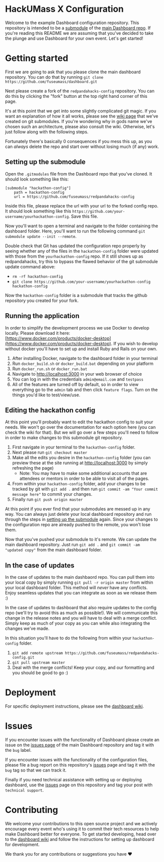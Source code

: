 # HackUMass X Configuration
Welcome to the example Dashboard configuration repository. This repository is intended to be a [submodule](https://git-scm.com/book/en/v2/Git-Tools-Submodules) of the [main Dashboard repo](https://github.com/fuseumass/dashboard). If you're reading this README we are assuming that you've decided to take the plunge and use Dashboard for your own event. Let's get started!

# Getting started
First we are going to ask that you please clone the main dashboard repository. You can do that by running `git clone https://github.com/fuseumass/dashboard.git`

Next please create a fork of the `redpandahacks-config` repository. You can do this by clicking the "fork" button at the top right hand corner of this page.

It's at this point that we get into some slightly complicated git magic. If you want an explanation of how it all works, please see the [wiki page](https://github.com/fuseumass/redpandahacks-config/wiki/Submodules) that we've created on git submodules. If you're wondering why in gods name we've chosen such an architecture, please also consult the wiki. Otherwise, let's just follow along with the following steps.

Fortunately there's basically 0 consequences if you mess this up, as you can _always_ delete the repo and start over without losing much (if any) work.

## Setting up the submodule
Open the `.gitmodules` file from the Dashboard repo that you've cloned. It should look something like this:
```
[submodule "hackathon-config"]
    path = hackathon-config
    url = https://github.com/fuseumass/redpandahacks-config
```
Inside this file, please replace the url with your url to the forked config repo. It should look something like this `https://github.com/your-username/yourhackathon-config`. Save this file.

Now you'll want to open a terminal and navigate to the folder containing the dashboard folder. Here, you'll want to run the following command `git submodule update --init --remote`.

Double check that Git has updated the configuration repo properly by seeing whether any of the files in the `hackathon-config` folder were updated with those from the `yourhackathon-config` repo. If it still shows up as redpandahacks, try this to bypass the flawed behavior of the git submodule update command above:
 - `rm -rf hackathon-config`
 - `git clone https://github.com/your-username/yourhackathon-config hackathon-config`

Now the `hackathon-config` folder is a submodule that tracks the github repository you created for your fork.

## Running the application
In order to simplify the development process we use Docker to develop locally. Please download it here: [https://www.docker.com/products/docker-desktop](https://www.docker.com/products/docker-desktop). If you wish to develop without docker you'll have to set up and install Ruby and Rails on your own.

1. After installing Docker, navigate to the dashboard folder in your terminal
2. Run `docker_build.sh` or `docker_build.bat` depending on your platform
3. Run `docker_run.sh` or `docker_run.bat`
4. Navigate to [http://localhost:3000](http://localhost:3000) in your web browser of choice
5. You can log in with the credentials `admin@email.com` and `testpass`
6. All of the features are turned off by default, so in order to view everything go to the `admin` tab and then click `feature flags`. Turn on the things you'd like to test/view/use.

## Editing the hackathon config
At this point you'll probably want to edit the hackathon config to suit your needs. We won't go over the documentation for each option here (you can check the wiki for that). But we will go over a few steps you'll need to follow in order to make changes to this submodule git repository.

1. First navigate in your terminal to the `hackathon-config` folder.
2. Next please run `git checkout master`
3. Make all the edits you desire in the `hackathon-config` folder (you can preview these at the site running at [http://localhost:3000](http://localhost:3000) by simply refreshing the page)
    - Note: You may have to make some additional accounts that are attendees or mentors in order to be able to visit all of the pages.
4. From within your `hackathon-config` folder, add your changes to be tracked by git with `git add .` and then run `git commit -am "Your commit message here"` to commit your changes.
5. Finally run `git push origin master`

At this point if you ever find that your submodules are messed up in any way. You can always just delete your local dashboard repository and run through the steps in [setting up the submodule](#setting-up-the-submodule) again. Since your changes to the configuration repo are already pushed to the remote, you won't lose them.

Now that you've pushed your submodule to it's remote. We can update the main dashboard repository. Just run `git add .` and `git commit -am "updated copy"` from the main dashboard folder.

## In the case of updates
In the case of updates to the main dashbaord repo. You can pull them into your local copy by simply running `git pull -r origin master` from within your local dashboard folder. This method will _never_ have any conflicts. Enjoy seamless updates that you can integrate as soon as we release them :)

In the case of updates to dashboard that also require updates to the config repo (we'll try to avoid this as much as possible!). We will communicate this change in the release notes and you will have to deal with a merge conflict. Simply keep as much of your copy as you can while also integrating the changes we've made.

In this situation you'll have to do the following from within your `hackathon-config` folder.
1. `git add remote upstream https://github.com/fuseumass/redpandahacks-config.git`
2. `git pull upstream master`
3. Deal with the merge conflicts! Keep your copy, and our formatting and you should be good to go :)

# Deployment
For specific deployment instructions, please see the [dashboard wiki](https://github.com/fuseumass/dashboard/wiki/%5BUsers%5D-Deployment).

# Issues
If you encounter issues with the functionality of Dashboard please create an issue on the [issues page](https://github.com/fuseumass/dashboard/issues) of the main Dashboard repository and tag it with the `bug` label.

If you encounter issues with the functionality of the configuration files, please file a bug report on this repository's [issues](https://github.com/fuseumass/redpandahacks-config/issues) page and tag it with the `bug` tag so that we can track it.

Finally if you need technical assistance with setting up or deploying dashboard, use the [issues](https://github.com/fuseumass/redpandhacks-config/issues) page on this repository and tag your post with `technical support`.

# Contributing
We welcome your contributions to this open source project and we actively encourage every event who's using it to commit their tech resources to help make Dashboard better for everyone. To get started developing, head over to the [dashboard wiki](https://github.com/fuseumass/dashboard/wiki) and follow the instructions for setting up dashboard for development.

We thank you for any contributions or suggestions you have ❤️
